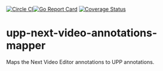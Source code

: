 [![Circle CI](https://circleci.com/gh/Financial-Times/upp-next-video-annotations-mapper.svg?style=shield)](https://circleci.com/gh/Financial-Times/upp-next-video-annotations-mapper)[![Go Report Card](https://goreportcard.com/badge/github.com/Financial-Times/upp-next-video-annotations-mapper)](https://goreportcard.com/report/github.com/Financial-Times/upp-next-video-annotations-mapper) [![Coverage Status](https://coveralls.io/repos/github/Financial-Times/upp-next-video-annotations-mapper/badge.svg)](https://coveralls.io/github/Financial-Times/upp-next-video-annotations-mapper)
# upp-next-video-annotations-mapper
Maps the Next Video Editor annotations to UPP annotations.
